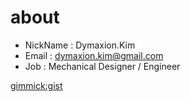 # about

* NickName : Dymaxion.Kim
* Email : dymaxion.kim@gmail.com
* Job : Mechanical Designer / Engineer

[gimmick:gist](fe9015463cd41cfb3f40)




